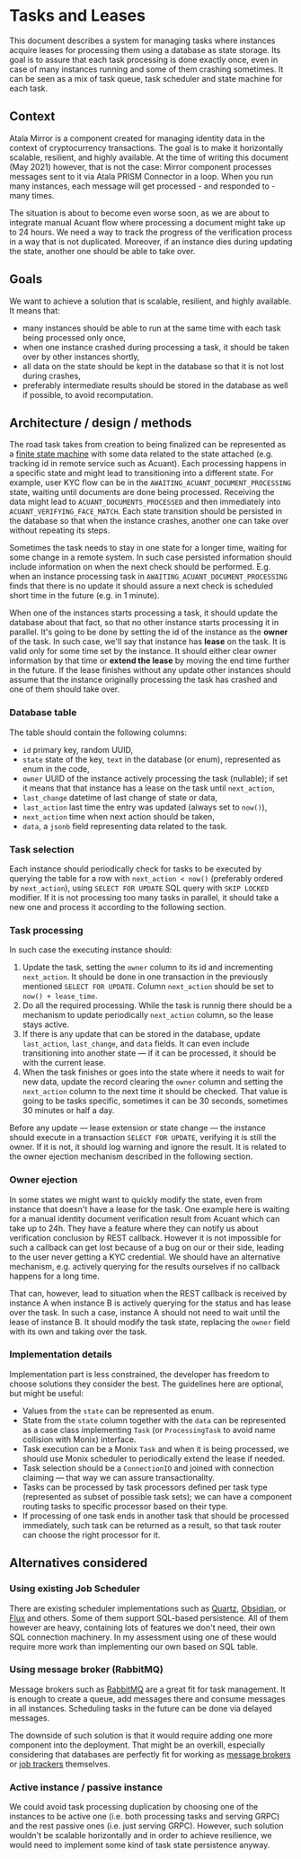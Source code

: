 # Tasks and Leases

This document describes a system for managing tasks where instances acquire leases for processing them using a database as state storage. Its goal is to assure that each task processing is done exactly once, even in case of many instances running and some of them crashing sometimes. It can be seen as a mix of task queue, task scheduler and state machine for each task.

## Context

Atala Mirror is a component created for managing identity data in the context of cryptocurrency transactions. The goal is to make it horizontally scalable, resilient, and highly available. At the time of writing this document (May 2021) however, that is not the case: Mirror component processes messages sent to it via Atala PRISM Connector in a loop. When you run many instances, each message will get processed - and responded to - many times.

The situation is about to become even worse soon, as we are about to integrate manual Acuant flow where processing a document might take up to 24 hours. We need a way to track the progress of the verification process in a way that is not duplicated. Moreover, if an instance dies during updating the state, another one should be able to take over.

## Goals

We want to achieve a solution that is scalable, resilient, and highly available. It means that:
- many instances should be able to run at the same time with each task being processed only once,
- when one instance crashed during processing a task, it should be taken over by other instances shortly,
- all data on the state should be kept in the database so that it is not lost during crashes,
- preferably intermediate results should be stored in the database as well if possible, to avoid recomputation.

## Architecture / design / methods

The road task takes from creation to being finalized can be represented as a [finite state machine](https://en.wikipedia.org/wiki/Finite-state_machine) with some data related to the state attached (e.g. tracking id in remote service such as Acuant). Each processing happens in a specific state and might lead to transitioning into a different state. For example, user KYC flow can be in the `AWAITING_ACUANT_DOCUMENT_PROCESSING` state, waiting until documents are done being processed. Receiving the data might lead to `ACUANT_DOCUMENTS_PROCESSED` and then immediately into `ACUANT_VERIFYING_FACE_MATCH`. Each state transition should be persisted in the database so that when the instance crashes, another one can take over without repeating its steps.

Sometimes the task needs to stay in one state for a longer time, waiting for some change in  a remote system. In such case persisted information should include information on when the next check should be performed. E.g. when an instance processing task in `AWAITING_ACUANT_DOCUMENT_PROCESSING` finds that there is no update it should assure a next check is scheduled short time in the future (e.g. in 1 minute).

When one of the instances starts processing a task, it should update the database about that fact, so that no other instance starts processing it in parallel. It's going to be done by setting the id of the instance as the **owner** of the task. In such case, we'll say that instance has **lease** on the task. It is valid only for some time set by the instance. It should either clear owner information by that time or **extend the lease** by moving the end time further in the future. If the lease finishes without any update other instances should assume that the instance originally processing the task has crashed and one of them should take over.

### Database table

The table should contain the following columns:
- `id` primary key, random UUID,
- `state` state of the key, `text` in the database (or enum), represented as enum in the code,
- `owner` UUID of the instance actively processing the task (nullable); if set it means that that instance has a lease on the task until `next_action`,
- `last_change` datetime of last change of state or data,
- `last_action` last time the entry was updated (always set to `now()`),
- `next_action` time when next action should be taken,
- `data`, a `jsonb` field representing data related to the task.

### Task selection

Each instance should periodically check for tasks to be executed by querying the table for a row with `next_action < now()` (preferably ordered by `next_action`), using `SELECT FOR UPDATE` SQL query with `SKIP LOCKED` modifier. If it is not processing too many tasks in parallel, it should take a new one and process it according to the following section.

### Task processing

In such case the executing instance should:
1. Update the task, setting the `owner` column to its id and incrementing `next_action`. It should be done in one transaction in the previously mentioned `SELECT FOR UPDATE`. Column `next_action` should be set to `now() + lease_time`.
2. Do all the required processing. While the task is runnig there should be a mechanism to update periodically `next_action` column, so the lease stays active.
3. If there is any update that can be stored in the database, update `last_action`, `last_change`, and `data` fields. It can even include transitioning into another state — if it can be processed, it should be with the current lease.
4. When the task finishes or goes into the state where it needs to wait for new data, update the record clearing the `owner` column and setting the `next_action` column to the next time it should be checked. That value is going to be tasks specific, sometimes it can be 30 seconds, sometimes 30 minutes or half a day.

Before any update — lease extension or state change — the instance should execute in a transaction `SELECT FOR UPDATE`, verifying it is still the owner. If it is not, it should log warning and ignore the result. It is related to the owner ejection mechanism described in the following section.

### Owner ejection

In some states we might want to quickly modify the state, even from instance that doesn't have a lease for the task. One example here is waiting for a manual identity document verification result from Acuant which can take up to 24h. They have a feature where they can notify us about verification conclusion by REST callback. However it is not impossible for such a callback can get lost because of a bug on our or their side, leading to the user never getting a KYC credential. We should have an alternative mechanism, e.g. actively querying for the results ourselves if no callback happens for a long time.

That can, however, lead to situation when the REST callback is received by instance A when instance B is actively querying for the status and has lease over the task. In such a case, instance A should not need to wait until the lease of instance B. It should modify the task state, replacing the `owner` field with its own and taking over the task.


### Implementation details

Implementation part is less constrained, the developer has freedom to choose solutions they consider the best. The guidelines here are optional, but might be useful:
- Values from the `state` can be represented as enum.
- State from the `state` column together with the `data` can be represented as a case class implementing `Task` (or `ProcessingTask` to avoid name collision with Monix) interface.
- Task execution can be a Monix `Task` and when it is being processed, we should use Monix scheduler to periodically extend the lease if needed.
- Task selection should be a `ConnectionIO` and joined with connection claiming — that way we can assure transactionality.
- Tasks can be processed by task processors defined per task type (represented as subset of possible task sets); we can have a component routing tasks to specific processor based on their type.
- If processing of one task ends in another task that should be processed immediately, such task can be returned as a result, so that task router can choose the right processor for it.

## Alternatives considered

### Using existing Job Scheduler

There are existing scheduler implementations such as [Quartz](http://www.quartz-scheduler.org/), [Obsidian](https://web.obsidianscheduler.com/), or [Flux](https://flux.ly/) and others. Some of them support SQL-based persistence. All of them however are heavy, containing lots of features we don't need, their own SQL connection machinery. In my assessment using one of these would require more work than implementing our own based on SQL table.

### Using message broker (RabbitMQ)

Message brokers such as [RabbitMQ](https://www.rabbitmq.com/) are a great fit for task management. It is enough to create a queue, add messages there and consume messages in all instances. Scheduling tasks in the future can be done via delayed messages.

The downside of such solution is that it would require adding one more component into the deployment. That might be an overkill, especially considering that databases are perfectly fit for working as [message brokers](https://gist.github.com/chanks/7585810) or [job trackers](https://layerci.com/blog/postgres-is-the-answer/) themselves.

### Active instance / passive instance

We could avoid task processing duplication by choosing one of the instances to be active one (i.e. both processing tasks and serving GRPC) and the rest passive ones (i.e. just serving GRPC). However, such solution wouldn't be scalable horizontally and in order to achieve resilience, we would need to implement some kind of task state persistence anyway. 
